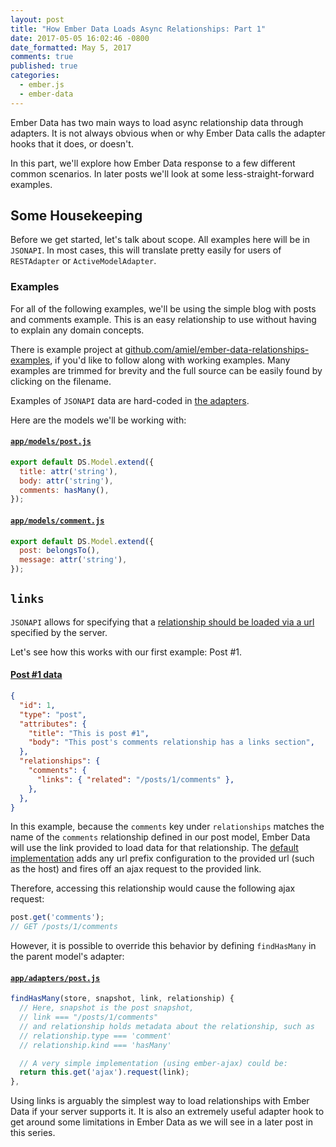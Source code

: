 ```yaml
---
layout: post
title: "How Ember Data Loads Async Relationships: Part 1"
date: 2017-05-05 16:02:46 -0800
date_formatted: May 5, 2017
comments: true
published: true
categories:
  - ember.js
  - ember-data
---
```


<!-- TODO: ember version badge 2.13.1 -->

Ember Data has two main ways to load async relationship data through adapters. It is not always obvious when or why Ember Data calls the adapter hooks that it does, or doesn't.

In this part, we'll explore how Ember Data response to a few different common scenarios. In later posts we'll look at some less-straight-forward examples.

<!--More-->

## Some Housekeeping

Before we get started, let's talk about scope. All examples here will be in `JSONAPI`. In most cases, this will translate pretty easily for users of `RESTAdapter` or `ActiveModelAdapter`.

### Examples

For all of the following examples, we'll be using the simple blog with posts and comments example. This is an easy relationship to use without having to explain any domain concepts.

There is example project at [github.com/amiel/ember-data-relationships-examples](https://github.com/amiel/ember-data-relationships-examples/tree/part-1), if you'd like to follow along with working examples. Many examples are trimmed for brevity and the full source can be easily found by clicking on the filename.

Examples of `JSONAPI` data are hard-coded in [the adapters](https://github.com/amiel/ember-data-relationships-examples/tree/part-1/app/adapters).

Here are the models we'll be working with:

#### [`app/models/post.js`](https://github.com/amiel/ember-data-relationships-examples/blob/part-1/app/models/post.js)

```javascript
export default DS.Model.extend({
  title: attr('string'),
  body: attr('string'),
  comments: hasMany(),
});
```

#### [`app/models/comment.js`](https://github.com/amiel/ember-data-relationships-examples/blob/part-1/app/models/comment.js)

```javascript
export default DS.Model.extend({
  post: belongsTo(),
  message: attr('string'),
});
```

## `links`

`JSONAPI` allows for specifying that a [relationship should be loaded via a url](http://jsonapi.org/format/#document-resource-object-related-resource-links) specified by the server.

Let's see how this works with our first example: Post #1.

#### [Post #1 data](https://github.com/amiel/ember-data-relationships-examples/blob/part-1/app/adapters/post.js#L13-L25)

```json
{
  "id": 1,
  "type": "post",
  "attributes": {
    "title": "This is post #1",
    "body": "This post's comments relationship has a links section",
  },
  "relationships": {
    "comments": {
      "links": { "related": "/posts/1/comments" },
    },
  },
}
```

In this example, because the `comments` key under `relationships` matches the name of the `comments` relationship defined in our post model, Ember Data will use the link provided to load data for that relationship. The [default implementation](https://github.com/emberjs/data/blob/v2.13.1/addon/adapters/rest.js#L641-L693) adds any url prefix configuration to the provided url (such as the host) and fires off an ajax request to the provided link.

Therefore, accessing this relationship would cause the following ajax request:

```javascript
post.get('comments');
// GET /posts/1/comments
```

However, it is possible to override this behavior by defining `findHasMany` in the parent model's adapter:

#### [`app/adapters/post.js`](https://github.com/amiel/ember-data-relationships-examples/blob/part-1/app/adapters/post.js#L51)

```javascript
findHasMany(store, snapshot, link, relationship) {
  // Here, snapshot is the post snapshot,
  // link === "/posts/1/comments"
  // and relationship holds metadata about the relationship, such as
  // relationship.type === 'comment'
  // relationship.kind === 'hasMany'

  // A very simple implementation (using ember-ajax) could be:
  return this.get('ajax').request(link);
},
```

Using links is arguably the simplest way to load relationships with Ember Data if your server supports it. It is also an extremely useful adapter hook to get around some limitations in Ember Data as we will see in a later post in this series.
